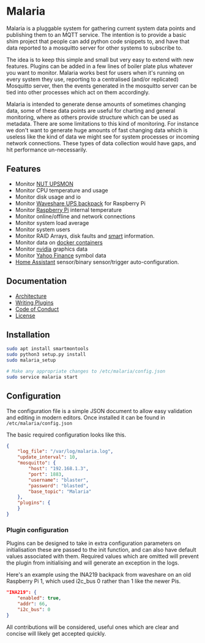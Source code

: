 # Malaria

Malaria is a pluggable system for gathering current system data points and publishing them to an MQTT service. The
intention is to provide a basic shim project that people can add python code snippets to, and have that data
reported to a mosquitto server for other systems to subscribe to.

The idea is to keep this simple and small but very easy to extend with new features. Plugins can be added in a few
lines of boiler plate plus whatever you want to monitor. Malaria works best for users when it's running on every
system they use, reporting to a centralised (and/or replicated) Mosquitto server, then the events generated in the
mosquitto server can be tied into other processes which act on them accordingly.

Malaria is intended to generate dense amounts of sometimes changing data, some of these data points are useful for
charting and general monitoring, where as others provide structure which can be used as metadata. There are some
limitations to this kind of monitoring. For instance we don't want to generate huge amounts of fast changing data
which is useless like the kind of data we might see for system processes or incoming network connections. These
types of data collection would have gaps, and hit performance un-necessarily.

## Features

 - Monitor [NUT UPSMON](https://networkupstools.org)
 - Monitor CPU temperature and usage
 - Monitor disk usage and io
 - Monitor [Waveshare UPS backpack](https://www.waveshare.com/wiki/UPS_HAT) for Raspberry Pi
 - Monitor [Raspberry Pi](https://www.raspberrypi.org) internal temperature
 - Monitor online/offline and network connections
 - Monitor system load average
 - Monitor system users
 - Monitor RAID Arrays, disk faults and [smart](https://en.wikipedia.org/wiki/Self-Monitoring,_Analysis_and_Reporting_Technology) information.
 - Monitor data on [docker containers](http://docker.com)
 - Monitor [nvidia](http://nvidia.com) graphics data
 - Monitor [Yahoo Finance](http://finance.yahoo.com) symbol data
 - [Home Assistant](http://www.home-assistant.io) sensor/binary sensor/trigger auto-configuration.

## Documentation

- [Architecture](docs/Architecture.md)
- [Writing Plugins](docs/WritingPlugins.md)
- [Code of Conduct](docs/code_of_conduct.md)
- [License](docs/License.md)

## Installation

```bash
sudo apt install smartmontools
sudo python3 setup.py install
sudo malaria_setup

# Make any appropriate changes to /etc/malaria/config.json
sudo service malaria start
```

## Configuration

The configuration file is a simple JSON document to allow easy validation
and editing in modern editors. Once installed it can be found in ```/etc/malaria/config.json```

The basic required configuration looks like this.
```json
{
    "log_file": "/var/log/malaria.log",
    "update_interval": 10,
    "mosquitto": {
        "host": "192.168.1.3",
        "port": 1883,
        "username": "blaster",
        "password": "blasted",
        "base_topic": "Malaria"
    },
    "plugins": {
    }
}
```

### Plugin configuration

Plugins can be designed to take in extra configuration parameters on initialisation
these are passed to the init function, and can also have default values associated with
them. Required values which are omitted will prevent the plugin from initialising and
will generate an exception in the logs.

Here's an example using the INA219 backpack from waveshare on an old Raspberry Pi 1,
which used i2c_bus 0 rather than 1 like the newer Pis.

```json
"INA219": {
    "enabled": true,
    "addr": 66,
    "i2c_bus": 0
}
```

All contributions will be considered, useful ones which are clear and concise will likely
get accepted quickly.


